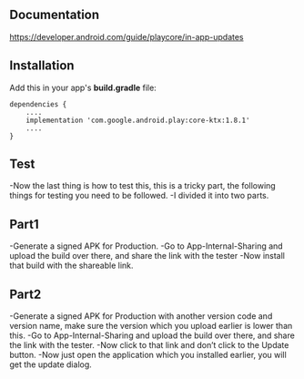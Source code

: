 ## Documentation
https://developer.android.com/guide/playcore/in-app-updates

## Installation
Add this in your app's **build.gradle** file:
```
dependencies {
    ....
    implementation 'com.google.android.play:core-ktx:1.8.1'
    ....
}
```
## Test

-Now the last thing is how to test this, this is a tricky part, the following things for testing you need to be followed.
-I divided it into two parts.

## Part1
-Generate a signed APK for Production.
-Go to App-Internal-Sharing and upload the build over there, and share the link with the tester
-Now install that build with the shareable link.

## Part2
-Generate a signed APK for Production with another version code and version name, make sure the version which you upload earlier is lower than this.
-Go to App-Internal-Sharing and upload the build over there, and share the link with the tester.
-Now click to that link and don’t click to the Update button.
-Now just open the application which you installed earlier, you will get the update dialog.


